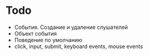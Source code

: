 # Todo

- События. Создание и удаление слушателей
- Объект события
- Поведение по умолчанию
- click, input, submit, keyboard events, mouse events
